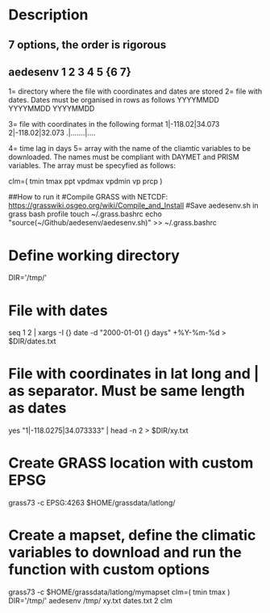 # Description
## 7 options, the order is rigorous
## aedesenv 1 2 3 4 5 {6 7}
1= directory where the file with coordinates and dates are stored
2= file with dates. Dates must be organised in rows as follows
YYYYMMDD
YYYYMMDD
YYYYMMDD

3= file with coordinates in the following format
1|-118.02|34.073
2|-118.02|32.073
.|.......|....

4= time lag in days
5= array with the name of the cliamtic variables to be downloaded. The names must be compliant with DAYMET and PRISM variables. The array must be specyfied as follows:

clm=( tmin tmax ppt vpdmax vpdmin vp prcp )

##How to run it
#Compile GRASS with NETCDF: https://grasswiki.osgeo.org/wiki/Compile_and_Install
#Save aedesenv.sh in grass bash profile
touch ~/.grass.bashrc
echo "source(~/Github/aedesenv/aedesenv.sh)" >> ~/.grass.bashrc

# Define working directory
DIR='/tmp/'

# File with dates
seq 1 2 | xargs -I {} date -d "2000-01-01 {} days" +%Y-%m-%d > $DIR/dates.txt

# File with coordinates in lat long and | as separator. Must be same length as dates
 yes "1|-118.0275|34.073333" | head -n 2 > $DIR/xy.txt

# Create GRASS location with custom EPSG
grass73 -c EPSG:4263 $HOME/grassdata/latlong/

# Create a mapset, define the climatic variables to download and run the function with custom options
grass73 -c $HOME/grassdata/latlong/mymapset
clm=( tmin tmax )
DIR='/tmp/'
aedesenv /tmp/ xy.txt dates.txt 2 clm
